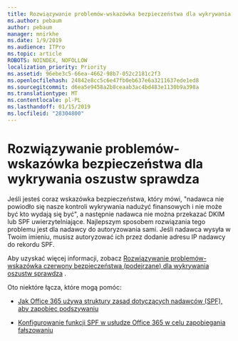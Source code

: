 ```yaml
---
title: Rozwiązywanie problemów-wskazówka bezpieczeństwa dla wykrywania oszustw sprawdza
ms.author: pebaum
author: pebaum
manager: mnirkhe
ms.date: 1/9/2019
ms.audience: ITPro
ms.topic: article
ROBOTS: NOINDEX, NOFOLLOW
localization_priority: Priority
ms.assetid: 96ebe3c5-66ea-4662-98b7-052c2181c2f3
ms.openlocfilehash: 24842e8cc5c6e47fb0eb637e6a3211637ede1ed8
ms.sourcegitcommit: d6ea5e9458a2b8ceaab3ac4bd483e1130b9a398a
ms.translationtype: MT
ms.contentlocale: pl-PL
ms.lasthandoff: 01/15/2019
ms.locfileid: "28304800"
---
```

# <a name="troubleshooting-the-safety-tip-for-fraud-detection-checks"></a>Rozwiązywanie problemów-wskazówka bezpieczeństwa dla wykrywania oszustw sprawdza

Jeśli jesteś coraz wskazówka bezpieczeństwa, który mówi, "nadawca nie powiodło się nasze kontroli wykrywania nadużyć finansowych i nie może być kto wydają się być", a następnie nadawca nie można przekazać DKIM lub SPF uwierzytelniające. Najlepszym sposobem rozwiązania tego problemu jest dla nadawcy do autoryzowania sami. Jeśli nadawca wysyła w Twoim imieniu, musisz autoryzować ich przez dodanie adresu IP nadawcy do rekordu SPF.
  
Aby uzyskać więcej informacji, zobacz [Rozwiązywanie problemów-wskazówka czerwony bezpieczeństwa (podejrzane) dla wykrywania oszustw sprawdza](https://blogs.msdn.microsoft.com/tzink/2016/11/02/troubleshooting-the-red-suspicious-safety-tip-for-fraud-detection-checks/) . 
  
Oto niektóre łącza, które mogą pomóc:
  
- [Jak Office 365 używa struktury zasad dotyczących nadawców (SPF), aby zapobiec podszywaniu](https://docs.microsoft.com/en-us/office365/SecurityCompliance/how-office-365-uses-spf-to-prevent-spoofing)
    
- [Konfigurowanie funkcji SPF w usłudze Office 365 w celu zapobiegania fałszowaniu](https://docs.microsoft.com/en-us/office365/SecurityCompliance/set-up-spf-in-office-365-to-help-prevent-spoofing)
    

